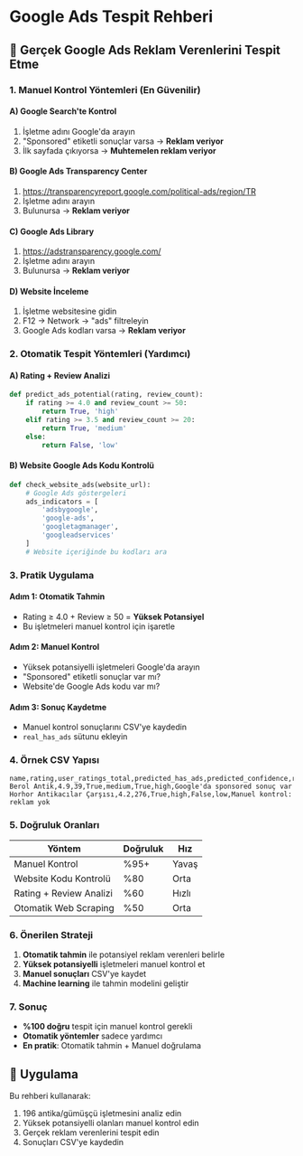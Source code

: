 # Google Ads Tespit Rehberi

## 🎯 Gerçek Google Ads Reklam Verenlerini Tespit Etme

### 1. **Manuel Kontrol Yöntemleri (En Güvenilir)**

#### A) Google Search'te Kontrol
1. İşletme adını Google'da arayın
2. "Sponsored" etiketli sonuçlar varsa → **Reklam veriyor**
3. İlk sayfada çıkıyorsa → **Muhtemelen reklam veriyor**

#### B) Google Ads Transparency Center
1. https://transparencyreport.google.com/political-ads/region/TR
2. İşletme adını arayın
3. Bulunursa → **Reklam veriyor**

#### C) Google Ads Library
1. https://adstransparency.google.com/
2. İşletme adını arayın
3. Bulunursa → **Reklam veriyor**

#### D) Website İnceleme
1. İşletme websitesine gidin
2. F12 → Network → "ads" filtreleyin
3. Google Ads kodları varsa → **Reklam veriyor**

### 2. **Otomatik Tespit Yöntemleri (Yardımcı)**

#### A) Rating + Review Analizi
```python
def predict_ads_potential(rating, review_count):
    if rating >= 4.0 and review_count >= 50:
        return True, 'high'
    elif rating >= 3.5 and review_count >= 20:
        return True, 'medium'
    else:
        return False, 'low'
```

#### B) Website Google Ads Kodu Kontrolü
```python
def check_website_ads(website_url):
    # Google Ads göstergeleri
    ads_indicators = [
        'adsbygoogle',
        'google-ads',
        'googletagmanager',
        'googleadservices'
    ]
    # Website içeriğinde bu kodları ara
```

### 3. **Pratik Uygulama**

#### Adım 1: Otomatik Tahmin
- Rating ≥ 4.0 + Review ≥ 50 = **Yüksek Potansiyel**
- Bu işletmeleri manuel kontrol için işaretle

#### Adım 2: Manuel Kontrol
- Yüksek potansiyelli işletmeleri Google'da arayın
- "Sponsored" etiketli sonuçlar var mı?
- Website'de Google Ads kodu var mı?

#### Adım 3: Sonuç Kaydetme
- Manuel kontrol sonuçlarını CSV'ye kaydedin
- `real_has_ads` sütunu ekleyin

### 4. **Örnek CSV Yapısı**

```csv
name,rating,user_ratings_total,predicted_has_ads,predicted_confidence,real_has_ads,real_confidence,notes
Berol Antik,4.9,39,True,medium,True,high,Google'da sponsored sonuç var
Horhor Antikacılar Çarşısı,4.2,276,True,high,False,low,Manuel kontrol: reklam yok
```

### 5. **Doğruluk Oranları**

| Yöntem | Doğruluk | Hız |
|--------|----------|-----|
| Manuel Kontrol | %95+ | Yavaş |
| Website Kodu Kontrolü | %80 | Orta |
| Rating + Review Analizi | %60 | Hızlı |
| Otomatik Web Scraping | %50 | Orta |

### 6. **Önerilen Strateji**

1. **Otomatik tahmin** ile potansiyel reklam verenleri belirle
2. **Yüksek potansiyelli** işletmeleri manuel kontrol et
3. **Manuel sonuçları** CSV'ye kaydet
4. **Machine learning** ile tahmin modelini geliştir

### 7. **Sonuç**

- **%100 doğru** tespit için manuel kontrol gerekli
- **Otomatik yöntemler** sadece yardımcı
- **En pratik**: Otomatik tahmin + Manuel doğrulama

## 🚀 Uygulama

Bu rehberi kullanarak:
1. 196 antika/gümüşçü işletmesini analiz edin
2. Yüksek potansiyelli olanları manuel kontrol edin
3. Gerçek reklam verenlerini tespit edin
4. Sonuçları CSV'ye kaydedin


